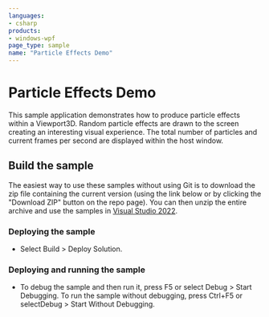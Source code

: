```yaml
---
languages:
- csharp
products:
- windows-wpf
page_type: sample
name: "Particle Effects Demo"
---
```

# Particle Effects Demo
This sample application demonstrates how to produce particle effects within a Viewport3D. Random particle effects are drawn to the screen creating an interesting visual experience. The total number of particles and current frames per second are displayed within the host window.

## Build the sample
The easiest way to use these samples without using Git is to download the zip file containing the current version (using the link below or by clicking the "Download ZIP" button on the repo page). You can then unzip the entire archive and use the samples in [Visual Studio 2022](https://www.visualstudio.com/wpf-vs).

### Deploying the sample
- Select Build > Deploy Solution. 

### Deploying and running the sample
- To debug the sample and then run it, press F5 or select Debug >  Start Debugging. To run the sample without debugging, press Ctrl+F5 or selectDebug > Start Without Debugging. 


